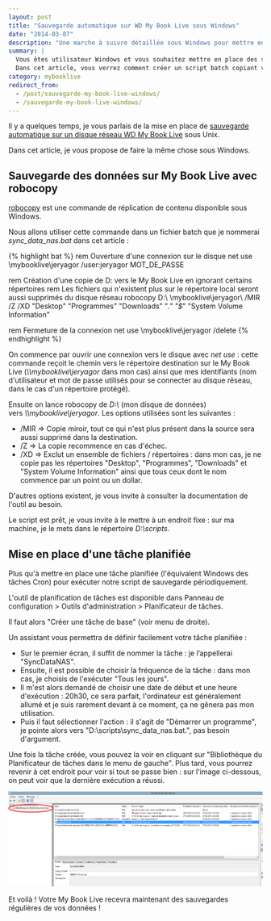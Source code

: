 ```yaml
---
layout: post
title: "Sauvegarde automatique sur WD My Book Live sous Windows"
date: "2014-03-07"
description: "Une marche à suivre détaillée sous Windows pour mettre en place des sauvegardes automatiques de vos données sur un disque réseau WD My Book Live."
summary: |
  Vous êtes utilisateur Windows et vous souhaitez mettre en place des sauvegardes automatiques de vos données sur un disque réseau WD My Book Live ?
  Dans cet article, vous verrez comment créer un script batch copiant vos données à l'aide de robocopy et comment mettre en place une tâche planifiée afin d'exécuter ce script périodiquement.
category: mybooklive
redirect_from:
  - /post/sauvegarde-my-book-live-windows/
  - /sauvegarde-my-book-live-windows/
---
```


Il y a quelques temps, je vous parlais de la mise en place de [sauvegarde automatique sur un disque réseau WD My Book Live](/sauvegarde-my-book-live-ubuntu/ "Tutoriel sur la sauvegarde sur My Book Live sous Ubuntu") sous Unix.

Dans cet article, je vous propose de faire la même chose sous Windows.

## Sauvegarde des données sur My Book Live avec robocopy

[robocopy](http://fr.wikipedia.org/wiki/Robocopy "Page Wikipedia sur robocopy") est une commande de réplication de contenu disponible sous Windows.

Nous allons utiliser cette commande dans un fichier batch que je nommerai *sync\_data\_nas.bat* dans cet article :

{% highlight bat %}
rem Ouverture d'une connexion sur le disque
net use \\mybooklive\jeryagor /user:jeryagor MOT_DE_PASSE

rem Création d'une copie de D: vers le My Book Live en ignorant certains répertoires
rem Les fichiers qui n'existent plus sur le répertoire local seront aussi supprimés du disque réseau
robocopy D:\ \\mybooklive\jeryagor\ /MIR /Z /XD "Desktop" "Programmes" "Downloads" ".*" "$*" "System Volume Information"

rem Fermeture de la connexion
net use \\mybooklive\jeryagor /delete
{% endhighlight %}

On commence par ouvrir une connexion vers le disque avec *net use* : cette commande reçoit le chemin vers le répertoire destination sur le My Book Live (*\\\\mybooklive\\jeryagor* dans mon cas) ainsi que mes identifiants (nom d'utilisateur et mot de passe utilisés pour se connecter au disque réseau, dans le cas d'un répertoire protégé).

Ensuite on lance robocopy de *D:\\* (mon disque de données) vers *\\\\mybooklive\\jeryagor*. Les options utilisées sont les suivantes :

* /MIR => Copie miroir, tout ce qui n'est plus présent dans la source sera aussi supprimé dans la destination.
* /Z => La copie recommence en cas d'échec.
* /XD => Exclut un ensemble de fichiers / répertoires : dans mon cas, je ne copie pas les répertoires "Desktop", "Programmes", "Downloads" et "System Volume Information" ainsi que tous ceux dont le nom commence par un point ou un dollar.

D'autres options existent, je vous invite à consulter la documentation de l'outil au besoin.

Le script est prêt, je vous invite à le mettre à un endroit fixe : sur ma machine, je le mets dans le répertoire *D:\scripts*.

## Mise en place d'une tâche planifiée

Plus qu'à mettre en place une tâche planifiée (l'équivalent Windows des tâches Cron) pour exécuter notre script de sauvegarde périodiquement.

L'outil de planification de tâches est disponible dans Panneau de configuration > Outils d'administration > Planificateur de tâches.

Il faut alors "Créer une tâche de base" (voir menu de droite).

Un assistant vous permettra de définir facilement votre tâche planifiée :

* Sur le premier écran, il suffit de nommer la tâche : je l’appellerai "SyncDataNAS".
* Ensuite, il est possible de choisir la fréquence de la tâche : dans mon cas, je choisis de l'exécuter "Tous les jours".
* Il m'est alors demandé de choisir une date de début et une heure d'exécution : 20h30, ce sera parfait, l'ordinateur est généralement allumé et je suis rarement devant à ce moment, ça ne gênera pas mon utilisation.
* Puis il faut sélectionner l'action : il s'agit de "Démarrer un programme", je pointe alors vers "D:\scripts\sync\_data\_nas.bat.", pas besoin d'argument.

Une fois la tâche créée, vous pouvez la voir en cliquant sur "Bibliothèque du Planificateur de tâches dans le menu de gauche". Plus tard, vous pourrez revenir à cet endroit pour voir si tout se passe bien : sur l'image ci-dessous, on peut voir que la dernière exécution a réussi.

![Liste des tâches planifiées Windows pour synchronisation My Book Live](/img/uploads/tache_planifiee_liste.png)

Et voilà ! Votre My Book Live recevra maintenant des sauvegardes régulières de vos données !
